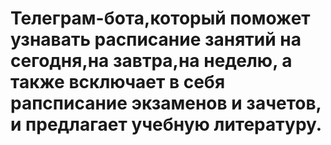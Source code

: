 # Телеграм-бота,который поможет узнавать расписание занятий  на сегодня,на завтра,на неделю, а также всключает в  себя рапсписание  экзаменов и зачетов, и предлагает учебную литературу.
